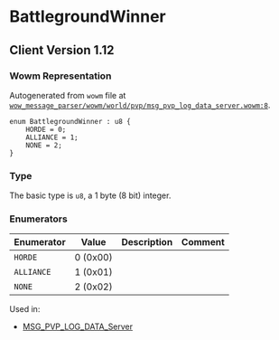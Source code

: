 # BattlegroundWinner

## Client Version 1.12

### Wowm Representation

Autogenerated from `wowm` file at [`wow_message_parser/wowm/world/pvp/msg_pvp_log_data_server.wowm:8`](https://github.com/gtker/wow_messages/tree/main/wow_message_parser/wowm/world/pvp/msg_pvp_log_data_server.wowm#L8).

```rust,ignore
enum BattlegroundWinner : u8 {
    HORDE = 0;
    ALLIANCE = 1;
    NONE = 2;
}
```
### Type
The basic type is `u8`, a 1 byte (8 bit) integer.
### Enumerators
| Enumerator | Value  | Description | Comment |
| --------- | -------- | ----------- | ------- |
| `HORDE` | 0 (0x00) |  |  |
| `ALLIANCE` | 1 (0x01) |  |  |
| `NONE` | 2 (0x02) |  |  |

Used in:
* [MSG_PVP_LOG_DATA_Server](msg_pvp_log_data_server.md)
